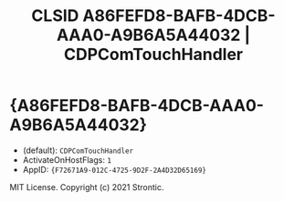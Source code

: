 ﻿---
title: "CLSID A86FEFD8-BAFB-4DCB-AAA0-A9B6A5A44032 | CDPComTouchHandler"
excerpt: What is COM-Object CLSID A86FEFD8-BAFB-4DCB-AAA0-A9B6A5A44032?
---

# {A86FEFD8-BAFB-4DCB-AAA0-A9B6A5A44032}

* (default): `CDPComTouchHandler`
* ActivateOnHostFlags: `1`
* AppID: `{F72671A9-012C-4725-9D2F-2A4D32D65169}`

MIT License. Copyright (c) 2021 Strontic.


